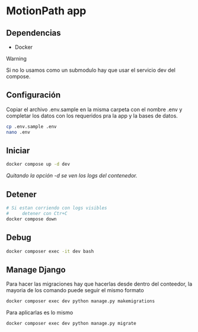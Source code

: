 # MotionPath app

## Dependencias

- Docker

> [!WARNING]
> Si no lo usamos como un submodulo hay que usar el servicio dev del compose.

## Configuración

Copiar el archivo .env.sample en la misma carpeta con el nombre .env y completar los datos con los requeridos pra la app y la bases de datos.

```bash
cp .env.sample .env
nano .env
```

## Iniciar

```bash
docker compose up -d dev
```

_Quitando la opción _-d_ se ven los logs del contenedor._

## Detener

```bash
# Si estan corriendo con logs visibles
#     detener con Ctr+C
docker compose down
```

## Debug

```bash
docker composer exec -it dev bash
```

## Manage Django

Para hacer las migraciones hay que hacerlas desde dentro del conteedor, la mayoria de los comando puede seguir el mismo formato

```bash
docker composer exec dev python manage.py makemigrations
```

Para aplicarlas es lo mismo

```bash
docker composer exec dev python manage.py migrate
```